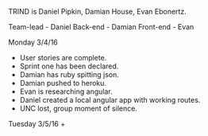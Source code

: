 TRIND is Daniel Pipkin, Damian House, Evan Ebonertz.

Team-lead - Daniel
Back-end - Damian
Front-end - Evan

Monday 3/4/16
+ User stories are complete.
+ Sprint one has been declared.
+ Damian has ruby spitting json.
+ Damian pushed to heroku.
+ Evan is researching angular.
+ Daniel created a local angular app with working routes.
+ UNC lost, group moment of silence.

Tuesday 3/5/16
+ 
